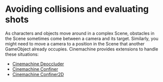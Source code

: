 # Avoiding collisions and evaluating shots

As characters and objects move around in a complex Scene, obstacles in the Scene sometimes come between a camera and its target.  Similarly, you might need to move a camera to a position in the Scene that another GameObject already occupies. Cinemachine provides extensions to handle these situations:

* [Cinemachine Deoccluder](CinemachineDeoccluder.md)
* [Cinemachine Confiner](CinemachineConfiner.md)
* [Cinemachine Confiner2D](CinemachineConfiner2D.md)

